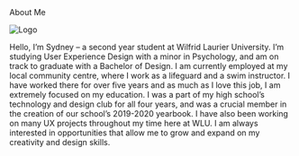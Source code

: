 <!DOCTYPE html>
<html lang="en">

<head>
About Me
</head>

![Logo](SydFabbLOGO.png)
<body>
Hello, I’m Sydney – a second year student at Wilfrid Laurier University. I’m studying User Experience Design with a minor in Psychology, and am on track to graduate with a Bachelor of Design. I am currently employed at my local community centre, where I work as a lifeguard and a swim instructor. I have worked there for over five years and as much as I love this job, I am extremely focused on my education. I was a part of my high school’s technology and design club for all four years, and was a crucial member in the creation of our school’s 2019-2020 yearbook. I have also been working on many UX projects throughout my time here at WLU. I am always interested in opportunities that allow me to grow and expand on my creativity and design skills. 
</body>